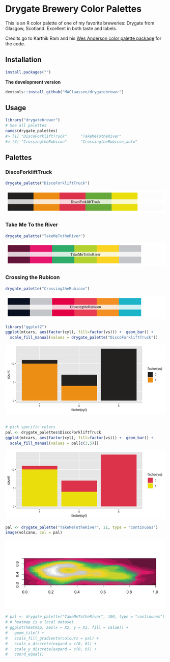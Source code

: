 <!-- README.md is generated from README.Rmd. Please edit that file -->

# Drygate Brewery Color Palettes

<!-- ![](rushmore.jpg) -->

This is an R color palette of one of my favorite breweries: Drygate from
Glasgow, Scotland. Excellent in both taste and labels.

Credits go to Karthik Ram and his [Wes Anderson color palette
package](https://github.com/karthik/wesanderson) for the code.

## Installation

``` r
install.packages("")
```

**The development version**

``` r
devtools::install_github("MAClaassen/drygatebrewer")
```

## Usage

``` r
library("drygatebrewer")
# See all palettes
names(drygate_palettes)
#> [1] "DiscoForkliftTruck"      "TakeMeTotheRiver"       
#> [3] "CrossingtheRubicon"      "CrossingtheRubicon_auto"
```

## Palettes

### DiscoForkliftTruck

``` r
drygate_palette("DiscoForkliftTruck")
```

![](figure/discoforklifttruck-1.png)

### Take Me To the River

``` r
drygate_palette("TakeMeTotheRiver")
```

![](figure/takemetotheriver-1.png)

### Crossing the Rubicon

``` r
drygate_palette("CrossingtheRubicon")
```

![](figure/crossingtherubicon-1.png)

``` r
library("ggplot2")
ggplot(mtcars, aes(factor(cyl), fill=factor(vs))) +  geom_bar() +
  scale_fill_manual(values = drygate_palette("DiscoForkliftTruck"))
```

![](figure/ggplot1-1.png)

``` r

# pick specific colors
pal <- drygate_palettes$DiscoForkliftTruck
ggplot(mtcars, aes(factor(cyl), fill=factor(vs))) +  geom_bar() +
  scale_fill_manual(values = pal[c(3,5)])
```

![](figure/ggplot1-2.png)

``` r
pal <- drygate_palette("TakeMeTotheRiver", 21, type = "continuous")
image(volcano, col = pal)
```

![](figure/volcano-1.png)

``` r
# pal <- drygate_palette("TakeMeTotheRiver", 100, type = "continuous")
# # heatmap is a local dataset
# ggplot(heatmap, aes(x = X2, y = X1, fill = value)) +
#   geom_tile() + 
#   scale_fill_gradientn(colours = pal) + 
#   scale_x_discrete(expand = c(0, 0)) +
#   scale_y_discrete(expand = c(0, 0)) + 
#   coord_equal() 
```
